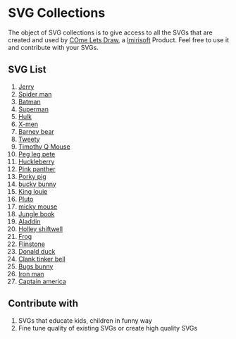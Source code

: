 # SVG Collections

The object of SVG collections is to give access to all the SVGs that are created and used by [COme Lets Draw], a [Imirisoft] Product. Feel free to use it and contribute with your SVGs.

## SVG List
1. [Jerry]
2. [Spider man]
3. [Batman]
4. [Superman]
5. [Hulk]
6. [X-men]
7. [Barney bear]
8. [Tweety]
9. [Timothy Q Mouse]
10. [Peg leg pete]
11. [Huckleberry]
12. [Pink panther]
13. [Porky pig]
14. [bucky bunny]
15. [King louie]
16. [Pluto]
17. [micky mouse]
18. [Jungle book]
19. [Aladdin]
20. [Holley shiftwell]
21. [Frog]
22. [Flinstone]
23. [Donald duck]
24. [Clank tinker bell]
25. [Bugs bunny]
26. [Iron man]
27. [Captain america]

## Contribute with
1. SVGs that educate kids, children in funny way
2. Fine tune quality of existing SVGs or create high quality SVGs

[COme Lets Draw]: <http://www.comeletsdraw.com/>
[Imirisoft]: <http://www.imirisoft.com/>
[Jerry]: <https://raw.githubusercontent.com/imirisoft/svgcollections/master/svgs/img01.svg>
[Spider man]: <https://raw.githubusercontent.com/imirisoft/svgcollections/master/svgs/img02.svg>
[Batman]: <https://raw.githubusercontent.com/imirisoft/svgcollections/master/svgs/img03.svg>
[Superman]: <https://raw.githubusercontent.com/imirisoft/svgcollections/master/svgs/img04.svg>
[Hulk]: <https://raw.githubusercontent.com/imirisoft/svgcollections/master/svgs/img05.svg>
[X-men]: <https://raw.githubusercontent.com/imirisoft/svgcollections/master/svgs/img06.svg>
[Barney bear]: <https://raw.githubusercontent.com/imirisoft/svgcollections/master/svgs/img07.svg>
[Tweety]: <https://raw.githubusercontent.com/imirisoft/svgcollections/master/svgs/img08.svg>
[Timothy Q Mouse]: <https://raw.githubusercontent.com/imirisoft/svgcollections/master/svgs/img09.svg>
[Peg leg pete]: <https://raw.githubusercontent.com/imirisoft/svgcollections/master/svgs/img10.svg>
[Huckleberry]: <https://raw.githubusercontent.com/imirisoft/svgcollections/master/svgs/img11.svg>
[Pink panther]: <https://raw.githubusercontent.com/imirisoft/svgcollections/master/svgs/img12.svg>
[Porky pig]: <https://raw.githubusercontent.com/imirisoft/svgcollections/master/svgs/img13.svg>
[bucky bunny]: <https://raw.githubusercontent.com/imirisoft/svgcollections/master/svgs/img14.svg>
[King louie]: <https://raw.githubusercontent.com/imirisoft/svgcollections/master/svgs/img15.svg>
[Pluto]: <https://raw.githubusercontent.com/imirisoft/svgcollections/master/svgs/img16.svg>
[micky mouse]: <https://raw.githubusercontent.com/imirisoft/svgcollections/master/svgs/img17.svg>
[Jungle book]: <https://raw.githubusercontent.com/imirisoft/svgcollections/master/svgs/img18.svg>
[Aladdin]: <https://raw.githubusercontent.com/imirisoft/svgcollections/master/svgs/img19.svg>
[Holley shiftwell]: <https://raw.githubusercontent.com/imirisoft/svgcollections/master/svgs/img20.svg>
[Frog]: <https://raw.githubusercontent.com/imirisoft/svgcollections/master/svgs/img21.svg>
[Flinstone]: <https://raw.githubusercontent.com/imirisoft/svgcollections/master/svgs/img22.svg>
[Donald duck]: <https://raw.githubusercontent.com/imirisoft/svgcollections/master/svgs/img23.svg>
[Clank tinker bell]: <https://raw.githubusercontent.com/imirisoft/svgcollections/master/svgs/img24.svg>
[Bugs bunny]: <https://raw.githubusercontent.com/imirisoft/svgcollections/master/svgs/img25.svg>
[Iron man]: <https://raw.githubusercontent.com/imirisoft/svgcollections/master/svgs/img26.svg>
[Captain america]: <https://raw.githubusercontent.com/imirisoft/svgcollections/master/svgs/img27.svg>